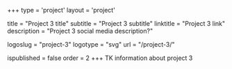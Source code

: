 +++
type = 'project'
layout = 'project'

title = "Project 3 title"
subtitle = "Project 3 subtitle"
linktitle = "Project 3 link"
description = "Project 3 social media description?"

logoslug = "project-3"
logotype = "svg"
url = "/project-3/"

ispublished = false
order = 2
+++
TK information about project 3